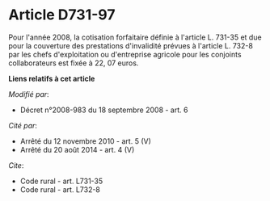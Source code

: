 # Article D731-97

Pour l'année 2008, la cotisation forfaitaire définie à l'article L. 731-35 et due pour la couverture des prestations
d'invalidité prévues à l'article L. 732-8 par les chefs d'exploitation ou d'entreprise agricole pour les conjoints
collaborateurs est fixée à 22, 07 euros.

**Liens relatifs à cet article**

_Modifié par_:

  - Décret n°2008-983 du 18 septembre 2008 - art. 6

_Cité par_:

  - Arrêté du 12 novembre 2010 - art. 5 (V)
  - Arrêté du 20 août 2014 - art. 4 (V)

_Cite_:

  - Code rural - art. L731-35
  - Code rural - art. L732-8
